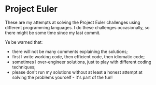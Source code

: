 # Project Euler

These are my attempts at solving the Project Euler challenges using different programming languages.
I do these challenges occasionally, so there might be some time since my last commit.

Ye be warned that:

 * there will not be many comments explaining the solutions;
 * first I write working code, then efficient code, then idiomatic code;
 * sometimes I over-engineer solutions, just to play with different coding techniques;
 * please don't run my solutions without at least a honest attempt at solving the problems yourself - it's part of the fun!
